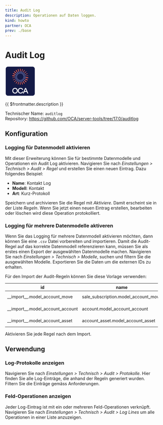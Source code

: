 ```yaml
---
title: Audit Log
description: Operationen auf Daten loggen.
kind: howto
partner: OCA
prev: ./base
---
```

# Audit Log
![icon_oca_app](attachments/icon_oca_app.png)

{{ $frontmatter.description }}

Technischer Name: `auditlog`\
Repository: <https://github.com/OCA/server-tools/tree/17.0/auditlog>

## Konfiguration

### Logging für Datenmodell aktivieren

Mit dieser Erweiterung können Sie für bestimmte Datenmodelle und Operationen ein Audit Log aktivieren. Navigieren Sie nach *Einstellungen > Technisch > Audit > Regel* und erstellen Sie einen neuen Eintrag. Dazu folgendes Beispiel:

* **Name**: Kontakt Log
* **Modell**: Kontakt
* **Art**: Kurz-Protokoll

Speichern und archivieren Sie die Regel mit *Aktiviere*. Damit erscheint sie in der Liste *Regeln*. Wenn Sie jetzt einen neuen Eintrag erstellen, bearbeiten oder löschen wird diese Operation protokolliert.

### Logging für mehrere Datenmodelle aktiveren

Wenn Sie das Logging für mehrere Datenmodell aktivieren möchten, dann können Sie eine `.csv` Datei vorbereiten und importieren. Damit die Audit-Regel auf das korrekte Datenmodell referenzieren kann, müssen Sie als erstes einen Export der ausgewählten Datenmodelle machen. Navigieren Sie nach *Einstellungen > Technisch > Modelle*, suchen und filtern Sie die ausgewählten Modelle. Exportieren Sie die Daten um die externen IDs zu erhalten.

Für den Import der Audit-Regeln können Sie diese Vorlage verwenden:

| id                                  | name                                       | model_id/id                             | log_type       | state   | action_id           | log_create | log_read | log_unlink | log_write |
|-------------------------------------|--------------------------------------------|-----------------------------------------|---------------|---------|---------------------|------------|----------|------------|-----------|
| \_\_import\_\_.model\_account\_move     | sale\_subscription.model\_account\_move     | sale\_subscription.model\_account\_move | Kurz-Protokoll | Entwurf | Protokolle sichten | True       |          | True       | True      |
| \_\_import\_\_.model\_account\_account | account.model\_account\_account       | account.model\_account\_account    | Kurz-Protokoll | Entwurf | Protokolle sichten | True       |          | True       | True      |
| \_\_import\_\_.model\_account\_asset    | account\_asset.model\_account\_asset       | account\_asset.model\_account\_asset    | Kurz-Protokoll | Entwurf | Protokolle sichten | True       |          | True       | True      |

Aktivieren Sie jede Regel nach dem Import.

## Verwendung

### Log-Protokolle anzeigen

Navigieren Sie nach *Einstellungen > Technisch > Audit > Protokolle*. Hier finden Sie alle Log-Einträge, die anhand der Regeln generiert wurden. Filtern Sie die Einträge gemäss Anforderungen.

### Feld-Operationen anzeigen

Jeder Log-Eintrag ist mit ein oder mehreren Feld-Operationen verknüpft. Navigieren Sie nach *Einstellungen > Technisch > Audit > Log Lines* um alle Operationen in einer Liste anzuzeigen.
